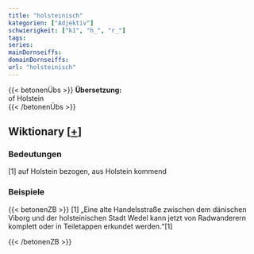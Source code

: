 ```yaml
---
title: "holsteinisch"
kategorien: ["Adjektiv"]
schwierigkeit: ["k1", "h_", "r_"]
tags:
series:
mainDornseiffs:
domainDornseiffs:
url: "holsteinisch"
---
```


{{< betonenÜbs >}}
**Übersetzung:**  
of Holstein  
{{< /betonenÜbs >}}

## Wiktionary [[+](https://de.wiktionary.org/wiki/holsteinisch)]

### Bedeutungen
[1] auf Holstein bezogen, aus Holstein kommend  

### Beispiele
{{< betonenZB >}}
[1] „Eine alte Handelsstraße zwischen dem dänischen Viborg und der holsteinischen Stadt Wedel kann jetzt von Radwanderern komplett oder in Teiletappen erkundet werden.“[1]  

{{< /betonenZB >}}

